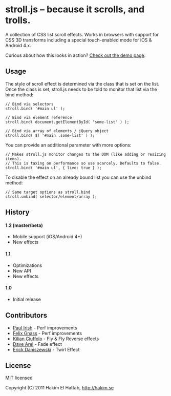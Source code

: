 # stroll.js – because it scrolls, and trolls.

A collection of CSS list scroll effects. Works in browsers with support for CSS 3D transforms including a special touch-enabled mode for iOS & Android 4.x.

Curious about how this looks in action? [Check out the demo page](http://lab.hakim.se/scroll-effects/).

## Usage

The style of scroll effect is determined via the class that is set on the list. Once the class is set, stroll.js needs to be told to monitor that list via the bind method:

```
// Bind via selectors
stroll.bind( '#main ul' );

// Bind via element reference
stroll.bind( document.getElementById( 'some-list' ) );

// Bind via array of elements / jQuery object
stroll.bind( $( '#main .some-list' ) );
```

You can provide an additional parameter with more options:

```
// Makes stroll.js monitor changes to the DOM (like adding or resizing items). 
// This is taxing on performance so use scarcely. Defaults to false.
stroll.bind( '#main ul', { live: true } );
```

To disable the effect on an already bound list you can use the unbind method:

```
// Same target options as stroll.bind
stroll.unbind( selector/element/array );
```

## History

#### 1.2 (master/beta)
- Mobile support (iOS/Android 4+)
- New effects

#### 1.1
- Optimizations
- New API
- New effects

#### 1.0
- Initial release

## Contributors

- [Paul Irish](https://github.com/paulirish) - Perf improvements
- [Felix Gnass](http://github.com/fgnass) - Perf improvements
- [Kilian Ciuffolo](http://github.com/kilianc) - Fly & Fly Reverse effects
- [Dave Arel](http://github.com/davearel) - Fade effect
- [Erick Daniszewski](http://github.com/edaniszewski) - Twirl Effect

## License

MIT licensed

Copyright (C) 2011 Hakim El Hattab, http://hakim.se